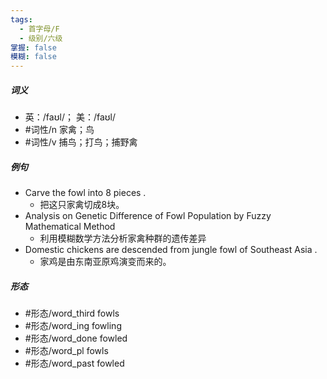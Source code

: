 ```yaml
---
tags:
  - 首字母/F
  - 级别/六级
掌握: false
模糊: false
---
```

##### 词义
- 英：/faʊl/； 美：/faʊl/
- #词性/n  家禽；鸟
- #词性/v  捕鸟；打鸟；捕野禽
##### 例句
- Carve the fowl into 8 pieces .
	- 把这只家禽切成8块。
- Analysis on Genetic Difference of Fowl Population by Fuzzy Mathematical Method
	- 利用模糊数学方法分析家禽种群的遗传差异
- Domestic chickens are descended from jungle fowl of Southeast Asia .
	- 家鸡是由东南亚原鸡演变而来的。
##### 形态
- #形态/word_third fowls
- #形态/word_ing fowling
- #形态/word_done fowled
- #形态/word_pl fowls
- #形态/word_past fowled
